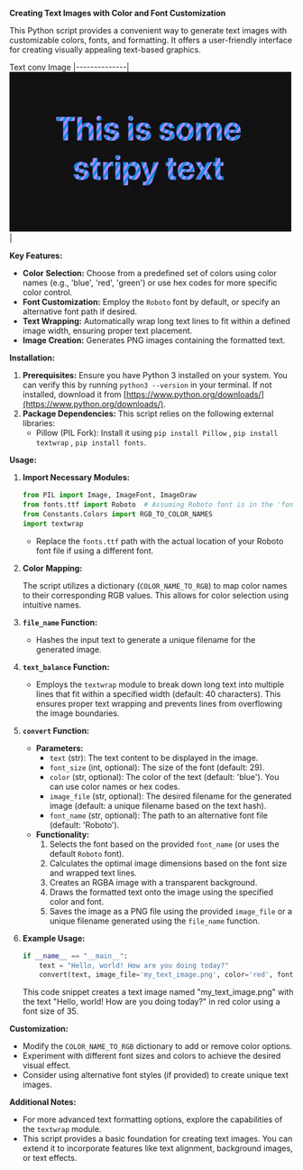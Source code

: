 
**Creating Text Images with Color and Font Customization**

This Python script provides a convenient way to generate text images with customizable colors, fonts, and formatting. It offers a user-friendly interface for creating visually appealing text-based graphics.

 Text conv Image 
|--------------|
<img src="sample/1.jpg" width = "500"/>|

**Key Features:**

- **Color Selection:** Choose from a predefined set of colors using color names (e.g., 'blue', 'red', 'green') or use hex codes for more specific color control.
- **Font Customization:** Employ the `Roboto` font by default, or specify an alternative font path if desired.
- **Text Wrapping:** Automatically wrap long text lines to fit within a defined image width, ensuring proper text placement.
- **Image Creation:** Generates PNG images containing the formatted text.

**Installation:**

1. **Prerequisites:** Ensure you have Python 3 installed on your system. You can verify this by running `python3 --version` in your terminal. If not installed, download it from [https://www.python.org/downloads/](https://www.python.org/downloads/).
2. **Package Dependencies:** This script relies on the following external libraries:
   - Pillow (PIL Fork): Install it using `pip install Pillow` , `pip install textwrap` , `pip install fonts`.

**Usage:**

1. **Import Necessary Modules:**

   ```python
   from PIL import Image, ImageFont, ImageDraw
   from fonts.ttf import Roboto  # Assuming Roboto font is in the 'fonts' directory
   from Constants.Colors import RGB_TO_COLOR_NAMES
   import textwrap
   ```

   - Replace the `fonts.ttf` path with the actual location of your Roboto font file if using a different font.

2. **Color Mapping:**

   The script utilizes a dictionary (`COLOR_NAME_TO_RGB`) to map color names to their corresponding RGB values. This allows for color selection using intuitive names.

3. **`file_name` Function:**

   - Hashes the input text to generate a unique filename for the generated image.

4. **`text_balance` Function:**

   - Employs the `textwrap` module to break down long text into multiple lines that fit within a specified width (default: 40 characters). This ensures proper text wrapping and prevents lines from overflowing the image boundaries.

5. **`convert` Function:**

   - **Parameters:**
     - `text` (str): The text content to be displayed in the image.
     - `font_size` (int, optional): The size of the font (default: 29).
     - `color` (str, optional): The color of the text (default: 'blue'). You can use color names or hex codes.
     - `image_file` (str, optional): The desired filename for the generated image (default: a unique filename based on the text hash).
     - `font_name` (str, optional): The path to an alternative font file (default: 'Roboto').
   - **Functionality:**
     1. Selects the font based on the provided `font_name` (or uses the default `Roboto` font).
     2. Calculates the optimal image dimensions based on the font size and wrapped text lines.
     3. Creates an RGBA image with a transparent background.
     4. Draws the formatted text onto the image using the specified color and font.
     5. Saves the image as a PNG file using the provided `image_file` or a unique filename generated using the `file_name` function.

6. **Example Usage:**

   ```python
   if __name__ == "__main__":
       text = "Hello, world! How are you doing today?"
       convert(text, image_file='my_text_image.png', color='red', font_size=35)
   ```

   This code snippet creates a text image named "my_text_image.png" with the text "Hello, world! How are you doing today?" in red color using a font size of 35.

**Customization:**

- Modify the `COLOR_NAME_TO_RGB` dictionary to add or remove color options.
- Experiment with different font sizes and colors to achieve the desired visual effect.
- Consider using alternative font styles (if provided) to create unique text images.

**Additional Notes:**

- For more advanced text formatting options, explore the capabilities of the `textwrap` module.
- This script provides a basic foundation for creating text images. You can extend it to incorporate features like text alignment, background images, or text effects.
